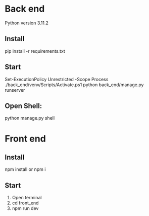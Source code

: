 # Back end

Python version 3.11.2

## Install

pip install -r requirements.txt

## Start

Set-ExecutionPolicy Unrestricted -Scope Process
.\/back_end/venv/Scripts/Activate.ps1
python back_end/manage.py runserver

## Open Shell:

python manage.py shell

# Front end

## Install

npm install or npm i

## Start

1. Open terminal
2. cd front_end
3. npm run dev
